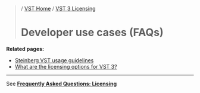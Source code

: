 >/ [VST Home](/Index.md) / [VST 3 Licensing](../VST+3+Licensing/Index.md)
>
># Developer use cases (FAQs)

**Related pages:**

- [Steinberg VST usage guidelines](../VST+3+Licensing/Usage+guidelines.md)
- [What are the licensing options for VST 3?](../VST+3+Licensing/What+are+the+licensing+options.md)

---

See **[Frequently Asked Questions: Licensing](/pages/FAQ/Licensing.md)**